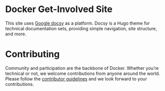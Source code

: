 
# Docker Get-Involved Site


This site uses [Google docsy](https://www.docsy.dev/) as a platform.
Docsy is a Hugo theme for technical documentation sets, providing simple navigation, site structure, and more.

# Contributing 

Community and participation are the backbone of Docker.
Whether you’re technical or not, we welcome contributions from anyone around the world.
Please follow the [contributor guidelines](CONTRIBUTING.md) and we look forward to your contributions.
